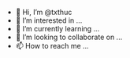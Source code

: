 - 👋 Hi, I’m @txthuc
- 👀 I’m interested in ...
- 🌱 I’m currently learning ...
- 💞️ I’m looking to collaborate on ...
- 📫 How to reach me ...

<!---
txthuc/txthuc is a ✨ special ✨ repository because its `README.md` (this file) appears on your GitHub profile.
You can click the Preview link to take a look at your changes.
--->
